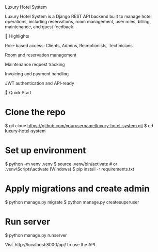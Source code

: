 Luxury Hotel System

Luxury Hotel System is a Django REST API backend built to manage hotel operations, including reservations, room management, user roles, billing, maintenance, and guest feedback.

🔑 Highlights

Role-based access: Clients, Admins, Receptionists, Technicians

Room and reservation management

Maintenance request tracking

Invoicing and payment handling

JWT authentication and API-ready

🚀 Quick Start

# Clone the repo
$ git clone https://github.com/yourusername/luxury-hotel-system.git
$ cd luxury-hotel-system

# Set up environment
$ python -m venv .venv
$ source .venv/bin/activate  # or .venv\Scripts\activate (Windows)
$ pip install -r requirements.txt

# Apply migrations and create admin
$ python manage.py migrate
$ python manage.py createsuperuser

# Run server
$ python manage.py runserver

Visit http://localhost:8000/api/ to use the API.

